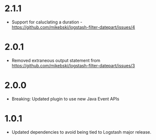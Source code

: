 # 2.1.1
  - Support for caluclating a duration - https://github.com/mikebski/logstash-filter-datepart/issues/4
  
# 2.0.1
  - Removed extraneous output statement from
    https://github.com/mikebski/logstash-filter-datepart/issues/3

# 2.0.0
  - Breaking: Updated plugin to use new Java Event APIs

# 1.0.1 
  - Updated dependencies to avoid being tied to Logstash major release.
